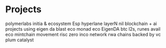 # Projects
polymerlabs
initia & ecosystem
Esp
hyperlane
layerN
nil
blockchain + ai
projects using eigen da
blast eco
monad eco
EigenDA
btc l2s, runes
avail eco
mintchain
movement
risc zero
inco network
rwa chains backed by vc
plum
catalyst
